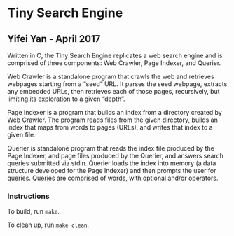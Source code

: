 # Tiny Search Engine

## Yifei Yan - April 2017

Written in C, the Tiny Search Engine replicates a web search engine and is comprised of three components: Web Crawler, Page Indexer, and Querier. 

Web Crawler is a standalone program that crawls the web and retrieves webpages starting from a “seed” URL. It parses the seed webpage, extracts any embedded URLs, then retrieves each of those pages, recursively, but limiting its exploration to a given “depth”. 

Page Indexer is a program that builds an index from a directory created by Web Crawler. The program reads files from the given directory, builds an index that maps from words to pages (URLs), and writes that index to a given file. 

Querier is standalone program that reads the index file produced by the Page Indexer, and page files produced by the Querier, and answers search queries submitted via stdin. Querier loads the index into memory (a data structure developed for the Page Indexer) and then prompts the user for queries. Queries are comprised of words, with optional and/or operators.

### Instructions

To build, run `make`.

To clean up, run `make clean`.

